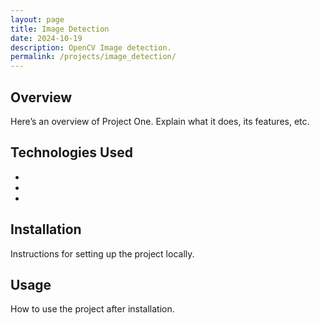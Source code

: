 ```yaml
---
layout: page
title: Image Detection
date: 2024-10-19
description: OpenCV Image detection.
permalink: /projects/image_detection/
---
```


## Overview
Here’s an overview of Project One. Explain what it does, its features, etc.

## Technologies Used
- 
- 
- 

## Installation
Instructions for setting up the project locally.

## Usage
How to use the project after installation.
